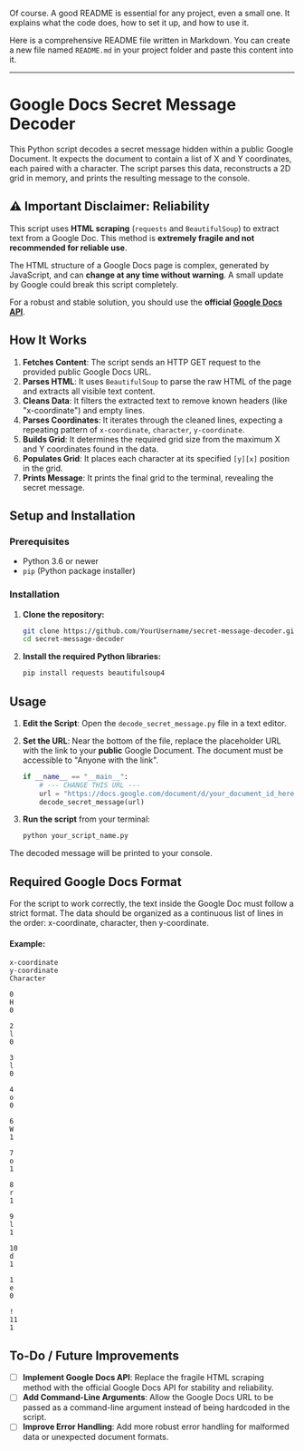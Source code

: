 Of course. A good README is essential for any project, even a small one. It explains what the code does, how to set it up, and how to use it.

Here is a comprehensive README file written in Markdown. You can create a new file named `README.md` in your project folder and paste this content into it.

---

# Google Docs Secret Message Decoder

This Python script decodes a secret message hidden within a public Google Document. It expects the document to contain a list of X and Y coordinates, each paired with a character. The script parses this data, reconstructs a 2D grid in memory, and prints the resulting message to the console.

## ⚠️ Important Disclaimer: Reliability

This script uses **HTML scraping** (`requests` and `BeautifulSoup`) to extract text from a Google Doc. This method is **extremely fragile and not recommended for reliable use**.

The HTML structure of a Google Docs page is complex, generated by JavaScript, and can **change at any time without warning**. A small update by Google could break this script completely.

For a robust and stable solution, you should use the **official [Google Docs API](https://developers.google.com/docs/api)**.

## How It Works

1.  **Fetches Content**: The script sends an HTTP GET request to the provided public Google Docs URL.
2.  **Parses HTML**: It uses `BeautifulSoup` to parse the raw HTML of the page and extracts all visible text content.
3.  **Cleans Data**: It filters the extracted text to remove known headers (like "x-coordinate") and empty lines.
4.  **Parses Coordinates**: It iterates through the cleaned lines, expecting a repeating pattern of `x-coordinate`, `character`, `y-coordinate`.
5.  **Builds Grid**: It determines the required grid size from the maximum X and Y coordinates found in the data.
6.  **Populates Grid**: It places each character at its specified `[y][x]` position in the grid.
7.  **Prints Message**: It prints the final grid to the terminal, revealing the secret message.

## Setup and Installation

### Prerequisites

*   Python 3.6 or newer
*   `pip` (Python package installer)

### Installation

1.  **Clone the repository:**
    ```bash
    git clone https://github.com/YourUsername/secret-message-decoder.git
    cd secret-message-decoder
    ```

2.  **Install the required Python libraries:**
    ```bash
    pip install requests beautifulsoup4
    ```

## Usage

1.  **Edit the Script**: Open the `decode_secret_message.py` file in a text editor.

2.  **Set the URL**: Near the bottom of the file, replace the placeholder URL with the link to your **public** Google Document. The document must be accessible to "Anyone with the link".

    ```python
    if __name__ == "__main__":
        # --- CHANGE THIS URL ---
        url = "https://docs.google.com/document/d/your_document_id_here/edit"
        decode_secret_message(url)
    ```

3.  **Run the script** from your terminal:
    ```bash
    python your_script_name.py
    ```

The decoded message will be printed to your console.

## Required Google Docs Format

For the script to work correctly, the text inside the Google Doc must follow a strict format. The data should be organized as a continuous list of lines in the order: x-coordinate, character, then y-coordinate.

#### Example:

```
x-coordinate
y-coordinate
Character

0
H
0

2
l
0

3
l
0

4
o
0

6
W
1

7
o
1

8
r
1

9
l
1

10
d
1

1
e
0

!
11
1
```

## To-Do / Future Improvements

-   [ ] **Implement Google Docs API**: Replace the fragile HTML scraping method with the official Google Docs API for stability and reliability.
-   [ ] **Add Command-Line Arguments**: Allow the Google Docs URL to be passed as a command-line argument instead of being hardcoded in the script.
-   [ ] **Improve Error Handling**: Add more robust error handling for malformed data or unexpected document formats.
